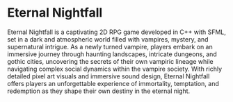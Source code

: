 # Eternal Nightfall

Eternal Nightfall is a captivating 2D RPG game developed in C++ with SFML, set in a dark and atmospheric world filled with vampires, mystery, and supernatural intrigue. As a newly turned vampire, players embark on an immersive journey through haunting landscapes, intricate dungeons, and gothic cities, uncovering the secrets of their own vampiric lineage while navigating complex social dynamics within the vampire society. With richly detailed pixel art visuals and immersive sound design, Eternal Nightfall offers players an unforgettable experience of immortality, temptation, and redemption as they shape their own destiny in the eternal night.
